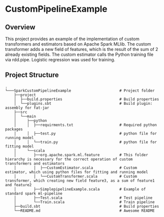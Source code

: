 # CustomPipelineExample

## Overview

This project provides an example of the implementation of custom transformers and estimators based on Apache Spark MLlib.
The custom transformer adds a new field of features, which is the result of the sum of 2 already existing fields.
The custom estimator calls the Python training file via rdd.pipe. Logistic regression was used for training.

## Project Structure

    .
    └───SparkCustomPipelineExample                      # Project folder
        ├──project
        │  ├──build.properties                          # Build properties
        │  └──plugins.sbt                               # Build plugin: assembly for fat-jar              
        ├──src
        │  └──main
        │     ├──python
        │     │  ├──requirments.txt                     # Required python packages
        │     │  ├──test.py                             # python file for running model
        │     │  └──train.py                            # python file for fitting model
        │     └──scala
        │        ├──org.apache.spark.ml.feature         # This folder hierarchy is necessary for the correct operation of custom transformers and estimators
        │        │  ├──CustomEstimator.scala            # Custom estimator, which using python files for fitting and running model
        │        │  └──CustomTransformer.scala          # Custom transformer, which creating new field feature3, as a sum of feature1 and feature2
        │        ├──SimplepipelineExample.scala         # Example of standard spark ml-pipeline
        │        ├──Test.scala                          # Test pipeline
        │        └──Train.scala                         # Train pipeline
        ├──build.sbt                                    # Build properties   
        └──README.md                                    # Awesome README
